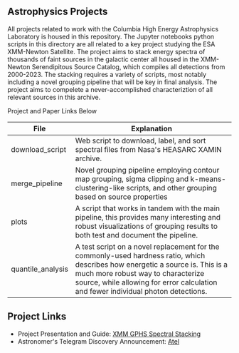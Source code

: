 ## Astrophysics Projects
All projects related to work with the Columbia High Energy Astrophysics Laboratory is housed in this repository. The Jupyter notebooks python scripts in this directory are all related to a key project studying the ESA XMM-Newton Satellite. The project aims to stack energy spectra of thousands of faint sources in the galactic center all housed in the XMM-Newton Serendipitous Source Catalog, which compiles all detections from 2000-2023. The stacking requires a variety of scripts, most notably including a novel grouping pipeline that will be key in final analysis. The project aims to compelete a never-accomplished characteriztion of all relevant sources in this archive. 

Project and Paper Links Below

| File            | Explanation                                                                |
| ----------------- | ------------------------------------------------------------------ |
| download_script | Web script to download, label, and sort spectral files from Nasa's HEASARC XAMIN archive. |
| merge_pipeline | Novel grouping pipeline employing contour map grouping, sigma clipping and k-means-clustering-like scripts, and other grouping based on source properties |
| plots | A script that works in tandem with the main pipeline, this provides many interesting and robust visualizations of grouping results to both test and document the pipeline. |
| quantile_analysis | A test script on a novel replacement for the commonly-used hardness ratio, which describes how energetic a source is. This is a much more robust way to characterize source, while allowing for error calculation and fewer individual photon detections. |

## Project Links
* Project Presentation and Guide: [XMM GPHS Spectral Stacking](https://docs.google.com/presentation/d/1HL4Q8onpGobTwm2RAeGiQ0oTclORFduwX6KvxPzGspk/edit?usp=sharing)
* Astronomer's Telegram Discovery Announcement: [Atel](https://www.astronomerstelegram.org/?read=17087)
